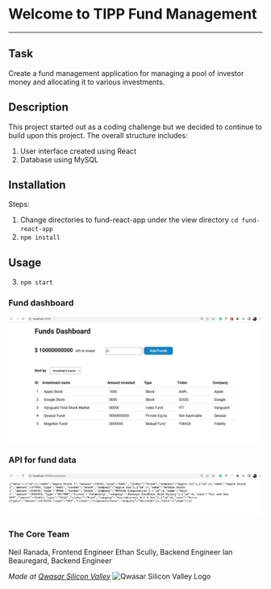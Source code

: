 # Welcome to TIPP Fund Management
***

## Task
Create a fund management application for managing a pool of investor money and allocating it to various investments.

## Description
This project started out as a coding challenge but we decided to continue to build upon this project. The overall structure includes:
1. User interface created using React
2. Database using MySQL

## Installation
Steps:
1. Change directories to fund-react-app under the view directory `cd fund-react-app`
2. `npm install`

## Usage
3. `npm start`

### Fund dashboard
<img src="./assets/fund-management-1.png" >

### API for fund data
<img src="./assets/fund-management-2.png" >

### The Core Team
Neil Ranada, Frontend Engineer
Ethan Scully, Backend Engineer
Ian Beauregard, Backend Engineer

<span><i>Made at <a href='https://qwasar.io'>Qwasar Silicon Valley</a></i></span>
<span><img alt='Qwasar Silicon Valley Logo' src='https://storage.googleapis.com/qwasar-public/qwasar-logo_50x50.png' width='20px'></span>
